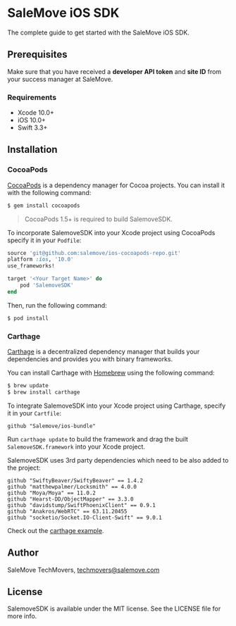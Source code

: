 # SaleMove iOS SDK

The complete guide to get started with the SaleMove iOS SDK.

## Prerequisites

Make sure that you have received a **developer API token** and **site ID** from your success manager at SaleMove.

### Requirements
- Xcode 10.0+
- iOS 10.0+
- Swift 3.3+

## Installation

### CocoaPods

[CocoaPods][0] is a dependency manager for Cocoa projects. You can install it with the following command:

```bash
$ gem install cocoapods
```

> CocoaPods 1.5+ is required to build SalemoveSDK.

To incorporate SalemoveSDK into your Xcode project using CocoaPods specify it in your `Podfile`:

```ruby
source 'git@github.com:salemove/ios-cocoapods-repo.git'
platform :ios, '10.0'
use_frameworks!

target '<Your Target Name>' do
    pod 'SalemoveSDK'
end
```

Then, run the following command:

```bash
$ pod install
```

### Carthage

[Carthage](https://github.com/Carthage/Carthage) is a decentralized dependency manager that builds your dependencies and provides you with binary frameworks.

You can install Carthage with [Homebrew](https://brew.sh/) using the following command:

```bash
$ brew update
$ brew install carthage
```

To integrate SalemoveSDK into your Xcode project using Carthage, specify it in your `Cartfile`:

```ogdl
github "Salemove/ios-bundle"
```

Run `carthage update` to build the framework and drag the built `SalemoveSDK.framework` into your Xcode project.

SalemoveSDK uses 3rd party dependencies which need to be also added to the project:

```ogdl
github "SwiftyBeaver/SwiftyBeaver" == 1.4.2
github "matthewpalmer/Locksmith" == 4.0.0
github "Moya/Moya" == 11.0.2
github "Hearst-DD/ObjectMapper" == 3.3.0
github "davidstump/SwiftPhoenixClient" == 0.9.1
github "Anakros/WebRTC" == 63.11.20455
github "socketio/Socket.IO-Client-Swift" == 9.0.1
```

Check out the [carthage example][1].

## Author

SaleMove TechMovers, techmovers@salemove.com

## License

SalemoveSDK is available under the MIT license. See the LICENSE file for more info.

[0]: http://cocoapods.org
[1]: https://github.com/salemove/ios-carthage-integration
